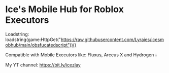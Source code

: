 # Ice's Mobile Hub for Roblox Executors

Loadstring: loadstring(game:HttpGet("https://raw.githubusercontent.com/Lyraies/icesmobhub/main/obsfucatedscript"))()

Compatible with Mobile Executors like:
Fluxus, Arceus X and Hydrogen 💧

My YT channel: https://bit.ly/icezlay
